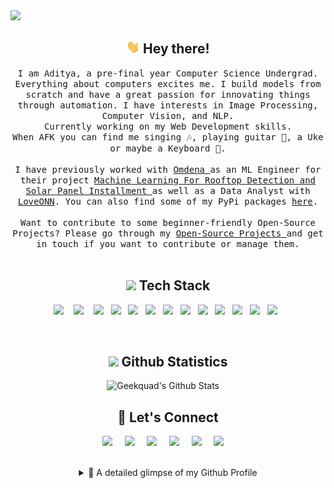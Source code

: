 <!-- <h2 align="center">
<code> <h4> Algorithms are opinions embedded in code. <h2> </code> -->
<img src="assets\aurora.gif" width="900">
<h2 align="center"><img src="assets\hi.gif" height="21"> Hey there! </h2>
<p align="center">
  <samp>
I am Aditya, a pre-final year Computer Science Undergrad. Everything about computers excites me. I build models from scratch and have a great passion for innovating things through automation. I have interests in Image Processing, Computer Vision, and NLP. 
  </samp>
  <br>
  <samp>
Currently working on my Web Development skills.
  </samp>
  <br>
  <samp>
  When AFK you can find me singing 🎶, playing guitar 🎸, a Uke or maybe a Keyboard 🎹. 
  </samp>
  <br><br>

  <samp>
I have previously worked with <a href="https://omdena.com/">Omdena </a> as an ML Engineer for their project <a href="https://omdena.com/blog/machine-learning-rooftops/"> Machine Learning For Rooftop Detection and Solar Panel Installment </a>as well as a Data Analyst with <a href="https://www.loveonn.com/"> LoveONN</a>. 
You can also find some of my PyPi packages <a href="https://pypi.org/user/geekquad/"> here</a>.
<br><br>
<samp>  
Want to contribute to some beginner-friendly Open-Source Projects? Please go through my <a href="https://github.com/geekquad/geekquad/blob/master/OpenSourceProjects.md"> Open-Source Projects </a> and get in touch if you want to contribute or manage them.
   </samp>
  <br> <br>
  <!-- <img src="https://komarev.com/ghpvc/?username=geekquad" alt="geekquad" />  -->
</p>

<h2 align="center">  <img src="https://emojipedia-us.s3.dualstack.us-west-1.amazonaws.com/thumbs/120/facebook/230/male-technologist_1f468-200d-1f4bb.png" height="20"> Tech Stack</h2>
<p align="center">
  <img src="https://img.shields.io/badge/HTML5-E34F26?style=for-the-badge&logo=html5&logoColor=white" />&nbsp;&nbsp;&nbsp;
  <img src="https://img.shields.io/badge/CSS3-1572B6?style=for-the-badge&logo=css3&logoColor=white" />&nbsp;&nbsp;&nbsp;
  <img src="https://img.shields.io/badge/Netlify-00C7B7?style=for-the-badge&logo=netlify&logoColor=whitee" />&nbsp;&nbsp;
  <img src="https://img.shields.io/badge/C%2B%2B-00599C?style=for-the-badge&logo=c%2B%2B&logoColor=white" />&nbsp;&nbsp;
  <img src="https://img.shields.io/badge/Python-14354C?style=for-the-badge&logo=python&logoColor=white" />&nbsp;&nbsp; 
  <img src="https://img.shields.io/badge/Heroku-430098?style=for-the-badge&logo=heroku&logoColor=white" />&nbsp;&nbsp;
  <img src="https://img.shields.io/badge/Flask-000000?style=for-the-badge&logo=flask&logoColor=white" />&nbsp;&nbsp;
  <img src="https://img.shields.io/badge/git%20-%231572B6.svg?&style=for-the-badge&logo=git&logoColor=white" />&nbsp;&nbsp;
  <img src="https://img.shields.io/badge/numpy-%23013243.svg?style=for-the-badge&logo=numpy&logoColor=white" />&nbsp;&nbsp;
  <img src="https://img.shields.io/badge/pandas-%23150458.svg?style=for-the-badge&logo=pandas&logoColor=white" />&nbsp;&nbsp;
  <img src="https://img.shields.io/badge/PyTorch-%23EE4C2C.svg?style=for-the-badge&logo=PyTorch&logoColor=white" />&nbsp;&nbsp;
  <img src="https://img.shields.io/badge/TensorFlow-%23FF6F00.svg?style=for-the-badge&logo=TensorFlow&logoColor=white" />&nbsp;&nbsp;
  <img src="https://img.shields.io/badge/Keras-%23D00000.svg?style=for-the-badge&logo=Keras&logoColor=white" />&nbsp;&nbsp;
</p>
<br>

<h2 align="center"><img src="https://myoctocat.com/assets/images/base-octocat.svg" height="20"> Github Statistics </h2>
<p align="center">
<img src="https://github-readme-stats.vercel.app/api?username=geekquad&count_private=true&layout=compact&hide=html&theme=yeblu" alt="Geekquad's Github Stats" />&nbsp;&nbsp;&nbsp;&nbsp;
</p>

<!-- <p align="center"> <img src="https://github-readme-streak-stats.herokuapp.com/?user=geekquad" /> </p> -->
<!-- https://github-readme-stats.vercel.app/api/top-langs/?username=geekquad&layout=compact -->

<h2 align="center"> 🔗 Let's Connect </h2>
<p align="center">
  <a target="_blank"href="https://www.linkedin.com/in/geekquad/"><img src="https://img.shields.io/badge/LinkedIn-0077B5?style=for-the-badge&logo=linkedin&logoColor=white" /></a>&nbsp;&nbsp;&nbsp;&nbsp;
  <a target="_blank"href="https://twitter.com/geekquad_"><img src="https://img.shields.io/badge/Twitter-1DA1F2?style=for-the-badge&logo=twitter&logoColor=white" /></a>&nbsp;&nbsp;&nbsp;&nbsp;
  <a href="mailto:adityaastranaut@gmail.com?subject=Hello%20Harsh,%20From%20Github"><img src="https://img.shields.io/badge/gmail-%23D14836.svg?&style=for-the-badge&logo=gmail&logoColor=white" /></a>&nbsp;&nbsp;&nbsp;&nbsp;
  <a href="https://www.instagram.com/heatofcombustion/"><img src="https://img.shields.io/badge/instagram-%23D14836.svg?&style=for-the-badge&logo=instagram&logoColor=pink" /></a>&nbsp;&nbsp;&nbsp;&nbsp;
  <a href="https://dev.to/geekquad"><img src="https://img.shields.io/badge/dev.to-0A0A0A?style=for-the-badge&logo=dev.to&logoColor=white" /></a>&nbsp;&nbsp;&nbsp;&nbsp;
  <a href="https://geekquad.hashnode.dev/"><img src="https://img.shields.io/badge/hashnode-%27D1203.svg?&style=for-the-badge&logo=hashnode&logoColor=white" /></a>&nbsp;&nbsp;&nbsp;&nbsp;
</p>
<br>

<details align="center">
<summary>🔎 A detailed glimpse of my Github Profile </summary>
<br>
<br>

---

![Metrics](https://metrics.lecoq.io/geekquad?template=classic&isocalendar=1&languages=1&lines=1&activity=1&notable=1&followup=1&achievements=1&isocalendar.duration=half-year&languages.limit=8&languages.colors=github&languages.threshold=0%25&followup.sections=repositories&activity.limit=5&activity.days=14&activity.filter=all&activity.visibility=all&activity.timestamps=false&achievements.threshold=C&achievements.secrets=true&achievements.limit=0&notable.repositories=false&config.timezone=Asia%2FCalcutta)
